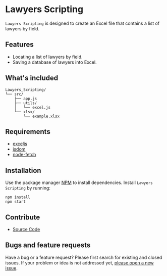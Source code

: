 
Lawyers Scripting
========

`Lawyers Scripting` is designed to create an Excel file that contains a list of lawyers by field.

Features
--------

- Locating a list of lawyers by field.
- Saving a database of lawyers into Excel.

What's included
-------

```text
Lawyers_Scripting/
└── src/
    ├── app.js
    ├── utils/
    │   └── excel.js
    └── xlsx/
        └── example.xlsx
```

Requirements
--------

- [exceljs](https://www.npmjs.com/package/exceljsl)
- [jsdom](https://www.npmjs.com/package/jsdom)
- [node-fetch](https://www.npmjs.com/package/node-fetch)

Installation
------------

Use the package manager [NPM](https://docs.npmjs.com/) to install dependencies.
Install `Lawyers Scripting` by running:

    npm install
	npm start

Contribute
----------

- [Source Code](https://github.com/BarAppTeam/LawyersScripting)


Bugs and feature requests
----------

Have a bug or a feature request? Please first search for existing and closed issues. If your problem or idea is not addressed yet, [please open a new issue](https://github.com/BarAppTeam/LawyersScripting/issues/new).


